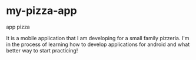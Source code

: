 # my-pizza-app
app pizza

It is a mobile application that 
I am developing for a small family pizzeria. 
I'm in the process of learning how to develop applications for android and what better way to start practicing!
